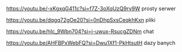 https://youtu.be/-xKgxqG411c?si=f7Z-3oXqUzQ9rv9W
prosty serwer

https://youtu.be/dqgq72gOe20?si=0nDhpSxsCeqkhKxn
pliki


https://youtu.be/hIc_9Wbn704?si=j-uwux-RsucgZDNm 
chat


https://youtu.be/AHFBPxWebFQ?si=Dwu1Xf1-PkHtsutH
dazy banych
